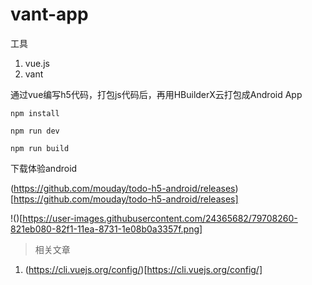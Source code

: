 # vant-app

工具
1. vue.js
2. vant
 
通过vue编写h5代码，打包js代码后，再用HBuilderX云打包成Android App

```
npm install

npm run dev

npm run build
```


下载体验android

(https://github.com/mouday/todo-h5-android/releases)[https://github.com/mouday/todo-h5-android/releases]


!()[https://user-images.githubusercontent.com/24365682/79708260-821eb080-82f1-11ea-8731-1e08b0a3357f.png]


> 相关文章
1. (https://cli.vuejs.org/config/)[https://cli.vuejs.org/config/]



